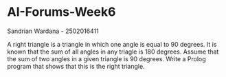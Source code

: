 # AI-Forums-Week6

Sandrian Wardana - 2502016411

A right triangle is a triangle in which one angle is equal to 90 degrees.
It is known that the sum of all angles in any triagle is 180 degrees.
Assume that the sum of two angles in a given triangle is 90 degrees.
Write a Prolog program that shows that this is the right triangle.
